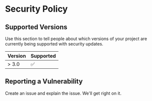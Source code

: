 # Security Policy

## Supported Versions

Use this section to tell people about which versions of your project are
currently being supported with security updates.

| Version | Supported          |
| ------- | ------------------ |
|  > 3.0  | :white_check_mark:                |

## Reporting a Vulnerability

Create an issue and explain the issue. We'll get right on it. 

